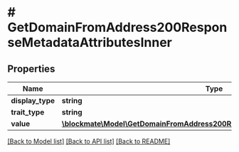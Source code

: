 # # GetDomainFromAddress200ResponseMetadataAttributesInner

## Properties

Name | Type | Description | Notes
------------ | ------------- | ------------- | -------------
**display_type** | **string** |  | [optional]
**trait_type** | **string** |  | [optional]
**value** | [**\blockmate\Model\GetDomainFromAddress200ResponseMetadataAttributesInnerValue**](GetDomainFromAddress200ResponseMetadataAttributesInnerValue.md) |  | [optional]

[[Back to Model list]](../../README.md#models) [[Back to API list]](../../README.md#endpoints) [[Back to README]](../../README.md)
